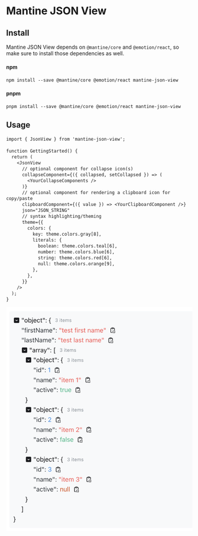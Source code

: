 # Mantine JSON View

## Install

Mantine JSON View depends on `@mantine/core` and `@emotion/react`, so make sure to install
those dependencies as well.

#### npm

```
npm install --save @mantine/core @emotion/react mantine-json-view
```

#### pnpm

```
pnpm install --save @mantine/core @emotion/react mantine-json-view
```

## Usage

```tsx
import { JsonView } from 'mantine-json-view';

function GettingStarted() {
  return (
    <JsonView
      // optional component for collapse icon(s)
      collapseComponent={({ collapsed, setCollapsed }) => (
        <YourCollapseComponents />
      )}
      // optional component for rendering a clipboard icon for copy/paste
      clipboardComponent={({ value }) => <YourClipboardComponent />}
      json="JSON_STRING"
      // syntax highlighting/theming
      theme={{
        colors: {
          key: theme.colors.gray[8],
          literals: {
            boolean: theme.colors.teal[6],
            number: theme.colors.blue[6],
            string: theme.colors.red[6],
            null: theme.colors.orange[9],
          },
        },
      }}
    />
  );
}
```

![Example Json View](static/images/readme-example.png 'Example Json View')
